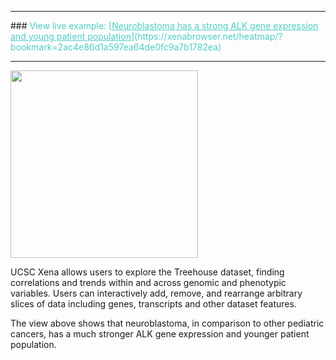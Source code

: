 <hr style="clear: both;">
### <span style="color:#4ecdc4">View live example: [<span style="color:#4ecdc4"><u>Neuroblastoma has a strong ALK gene expression and young patient population</u></span>](https://xenabrowser.net/heatmap/?bookmark=2ac4e86d1a597ea64de0fc9a7b1782ea)</span>
<hr>

<a href="https://xenabrowser.net/heatmap/?bookmark=2ac4e86d1a597ea64de0fc9a7b1782ea"><img src="https://rawgit.com/ucscXena/cohortMetaData/master/cohort_Treehouse%20public%20expression%20dataset%20(July%202017)/high-res-xena-screenshot-oct.16.2017.jpg" height="300"></a>

UCSC Xena allows users to explore the Treehouse dataset, finding correlations and trends within and across genomic and phenotypic variables. Users can interactively add, remove, and rearrange arbitrary slices of data including genes, transcripts and other dataset features. 

The view above shows that neuroblastoma, in comparison to other pediatric cancers, has a much stronger ALK gene expression and younger patient population.


